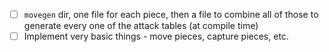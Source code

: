 - [ ] `movegen` dir, one file for each piece, then a file to combine all of those to generate every one of the attack tables (at compile time)
- [ ] Implement very basic things - move pieces, capture pieces, etc.
